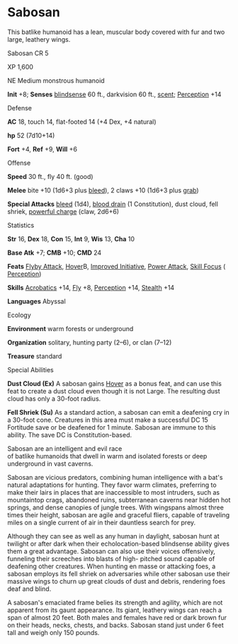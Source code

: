 # Sabosan

This batlike humanoid has a lean, muscular body covered with fur and two large, leathery wings.

Sabosan CR 5

XP 1,600

NE Medium monstrous humanoid

**Init** +8; **Senses** [blindsense](monsters/universalMonsterRules#_blindsense) 60 ft., darkvision 60 ft., [scent](monsters/universalMonsterRules#_scent); [Perception](skills/perception#_perception) +14

Defense

**AC** 18, touch 14, flat-footed 14 (+4 Dex, +4 natural)

**hp** 52 (7d10+14)

**Fort** +4, **Ref** +9, **Will** +6

Offense

**Speed** 30 ft., fly 40 ft. (good)

**Melee** bite +10 (1d6+3 plus [bleed](monsters/universalMonsterRules#_bleed)), 2 claws +10 (1d6+3 plus [grab](monsters/universalMonsterRules#_grab))

**Special Attacks** [bleed](monsters/universalMonsterRules#_bleed) (1d4), [blood drain](monsters/universalMonsterRules#_blood-drain) (1 Constitution), dust cloud, fell shriek, [powerful charge](monsters/universalMonsterRules#_powerful-charge) (claw, 2d6+6)

Statistics

**Str** 16, **Dex** 18, **Con** 15, **Int** 9, **Wis** 13, **Cha** 10

**Base Atk** +7; **CMB** +10; **CMD** 24

**Feats** [Flyby Attack](monsters/monsterFeats#_flyby-attack), [Hover](monsters/monsterFeats#_hover)B, [Improved Initiative](feats#_improved-initiative), [Power Attack](feats#_power-attack), [Skill Focus](feats#_skill-focus) ( [Perception](skills/perception#_perception))

**Skills** [Acrobatics](skills/acrobatics#_acrobatics) +14, [Fly](skills/fly#_fly) +8, [Perception](skills/perception#_perception) +14, [Stealth](skills/stealth#_stealth) +14

**Languages** Abyssal

Ecology

**Environment** warm forests or underground

**Organization** solitary, hunting party (2–6), or clan (7–12)

**Treasure** standard

Special Abilities

**Dust Cloud (Ex)** A sabosan gains [Hover](monsters/monsterFeats#_hover) as a bonus feat, and can use this feat to create a dust cloud even though it is not Large. The resulting dust cloud has only a 30-foot radius.

**Fell Shriek (Su)** As a standard action, a sabosan can emit a deafening cry in a 30-foot cone. Creatures in this area must make a successful DC 15 Fortitude save or be deafened for 1 minute. Sabosan are immune to this ability. The save DC is Constitution-based.

Sabosan are an intelligent and evil race   
of batlike humanoids that dwell in warm and isolated forests or deep underground in vast caverns.

Sabosan are vicious predators, combining human intelligence with a bat's natural adaptations for hunting. They favor warm climates, preferring to make their lairs in places that are inaccessible to most intruders, such as mountaintop crags, abandoned ruins, subterranean caverns near hidden hot springs, and dense canopies of jungle trees. With wingspans almost three times their height, sabosan are agile and graceful fliers, capable of traveling miles on a single current of air in their dauntless search for prey.

Although they can see as well as any human in daylight, sabosan hunt at twilight or after dark when their echolocation-based blindsense ability gives them a great advantage. Sabosan can also use their voices offensively, funneling their screeches into blasts of high- pitched sound capable of deafening other creatures. When hunting en masse or attacking foes, a sabosan employs its fell shriek on adversaries while other sabosan use their massive wings to churn up great clouds of dust and debris, rendering foes deaf and blind.

A sabosan's emaciated frame belies its strength and agility, which are not apparent from its gaunt appearance. Its giant, leathery wings can reach a span of almost 20 feet. Both males and females have red or dark brown fur on their heads, necks, chests, and backs. Sabosan stand just under 6 feet tall and weigh only 150 pounds.

